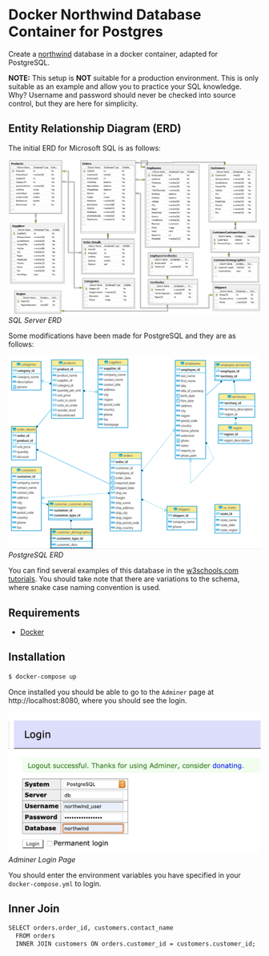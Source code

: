 # Docker Northwind Database Container for Postgres

Create a [northwind](https://docs.microsoft.com/en-us/dotnet/framework/data/adonet/sql/linq/downloading-sample-databases) 
database in a docker container, adapted for PostgreSQL.

**NOTE:** This setup is **NOT** suitable for a production environment. This is only suitable
as an example and allow you to practice your SQL knowledge. Why? Username and password should
never be checked into source control, but they are here for simplicity.

## Entity Relationship Diagram (ERD)

The initial ERD for Microsoft SQL is as follows:

![Entity Relationship Diagram Microsoft SQL](assets/ERD_SQL_Initial.png)
*SQL Server ERD*

Some modifications have been made for PostgreSQL and they are as follows:

![Entity Relationship Diagram](assets/ERD.png)
*PostgreSQL ERD*

You can find several examples of this database in the [w3schools.com tutorials](https://www.w3schools.com/sql/default.asp). 
You should take note that there are variations to the schema, where snake case naming convention is used.

## Requirements

- [Docker](https://www.docker.com/get-started)

## Installation

```bash
$ docker-compose up
```

Once installed you should be able to go to the `Adminer` page at http://localhost:8080, where
you should see the login.

![Adminer Login Page](assets/adminer_login.png)
*Adminer Login Page*

You should enter the environment variables you have specified in your `docker-compose.yml` to login.

## Inner Join

```postgresql
SELECT orders.order_id, customers.contact_name
  FROM orders
  INNER JOIN customers ON orders.customer_id = customers.customer_id;
```
